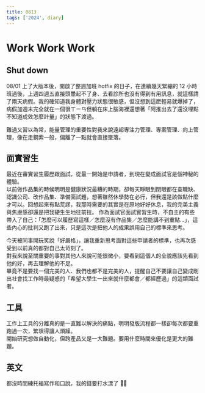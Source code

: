 ```yaml
---
title: 0813
tags: ['2024', diary]
---
```

# Work Work Work

## Shut down

08/01 上了大版本後，開啟了整週加班 hotfix 的日子，在連續幾天緊繃的 12 小時班過後，上週四週五直接頭暈起不了身、去看診所也沒有得到有用訊息，就這樣請了兩天病假。我的確知道我身體對壓力狀態很敏感，但沒想到這麽輕易就爆掉了，病假加週末完全就在一個很ㄒㄧㄢ但躺在床上腦海裡還想著「阿推出去了還沒埋點不知道成效怎麼計量」的狀態下渡過。

難過又習以為常，能量管理的重要性對我來說遠超專注力管理、專案管理、向上管理，像在走鋼索一般，偏離了一點就會直接墜落。

## 面實習生

最近在審實習生履歷跟面試，從最一開始是申請者，到現在變成面試官是個神秘的體驗。   
以前做作品集的時候明明是健康狀況最糟的時期，卻每天睜眼到閉眼都在查職缺、認識公司、改作品集、準備面試題，想著雖然休學勢在必行，但我還是該做點什麼才可以。回想起來有點荒謬，我那時需要的其實是在原地好好休息，我的完美主義與焦慮感卻還是把我硬生生地往前拉。 
作為面試官面試實習生時，不自主的有些帶入了自己：「怎麼可以履歷寫這樣／怎麼沒有作品集／怎麼能講不到重點...」，這些內心的批判又跑了出來，只是這次是把他人的成果誤用自己的標準來思考。  

今天被同事開玩笑說「好嚴格」，讓我重新思考面對這些申請者的標準，也再次感受到以前真的都對自己太苛刻了。  
對我來說至關重要的事對其他人來說可能很微小，要看到這個人的全貌應該先看到他的好，再去理解他的不足。  
畢竟不是要找一個完美的人、我們也都不是完美的人，提醒自己不要讓自己變成剛出社會找工作時最疑惑的「希望大學生一出來就什麼都會／都經歷過」的這類面試者。  

## 工具

工作上工具的分離真的是一直難以解決的痛點，明明發版流程都一樣卻每次都要重跑過一次，繁瑣得讓人煩躁。  
開始研究想做自動化，但跨產品又是一大難題。要用什麼時間來優化是更大的難題。

## 英文

都沒時間練托福寫作和口說，我的錢要打水漂了 😶‍🌫️